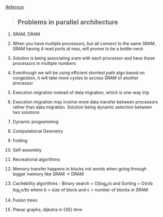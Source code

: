 [Refernce](https://www.youtube.com/watch?v=dU40AvBURDQ&list=PLUl4u3cNGP61Oq3tWYp6V_F-5jb5L2iHb&index=24&frags=pl%2Cwn)

>## **Problems in parallel architecture**
1. SRAM, DRAM
2. When you have multiple processors, but all connect to the same SRAM. SRAM having 4 read ports at max, will proove to be a bottle-neck
3. Solution is being associating sram with each processor and have these processors in multiple numbers
4. Eventhough we will be using efficient shortest path algo based on congestion, it will take more cycles to access SRAM of another processor
5. Execution migration instead of data migration, which is one-way trip
6. Execution migration may involve more data transfer between processors rather than data migration. Solution being dynamic selection between two solutions
7. Dynamic programming

1. Computational Geometry
2. Folding
3. Self-assembly
4. Recreational algorithms


1. Memory transfer happens in blocks not words when going through bigger memory like SRAM -> DRAM
2. Cachebility algorithms - Binary search = O(log<sub>b</sub>n) and Sorting = O(n/b log<sub>c</sub>n/b) where b = size of block and c = number of blocks in SRAM
3. Fusion trees
4. Planar graphs; dijkstra in O(E) time



